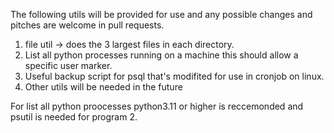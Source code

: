 The following utils will be provided for use and any possible changes and pitches are welcome in pull requests.

1. file util -> does the 3 largest files in each directory.
2. List all python processes running on a machine this should allow a specific user marker.
3. Useful backup script for psql that's modifited for use in cronjob on linux.
4. Other utils will be needed in the future


For list all python proocesses python3.11 or higher is reccemonded and psutil is needed for program 2.

